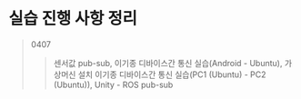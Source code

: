 # 실습 진행 사항 정리
> 0407
>>센서값 pub-sub, 이기종 디바이스간 통신 실습(Android - Ubuntu), 가상머신 설치
>>이기종 디바이스간 통신 실습(PC1 (Ubuntu) - PC2 (Ubuntu)), Unity - ROS pub-sub

